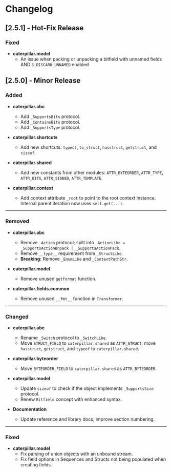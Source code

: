 # Changelog

## [2.5.1] - Hot-Fix Release

### Fixed

- **caterpillar.model**
   - An issue when packing or unpacking a bitfield with unnamed fields AND `S_DISCARD_UNNAMED` enabled


## [2.5.0] - Minor Release

### Added
- **caterpillar.abc**
  - Add `_SupportsBits` protocol.
  - Add `_ContainsBits` protocol.
  - Add `_SupportsType` protocol.

- **caterpillar.shortcuts**
  - Add new shortcuts: `typeof`, `to_struct`, `hasstruct`, `getstruct`, and `sizeof`.

- **caterpillar.shared**
  - Add new constants from other modules: `ATTR_BYTEORDER`, `ATTR_TYPE`, `ATTR_BITS`, `ATTR_SIGNED`, `ATTR_TEMPLATE`.

- **caterpillar.context**
  - Add context attribute `_root` to point to the root context instance. Internal parent iteration now uses `self.get(...)`.

---

### Removed
- **caterpillar.abc**
  - Remove `_Action` protocol; split into `_ActionLike = _SupportsActionUnpack | _SupportsActionPack`.
  - Remove `__type__` requirement from `_StructLike`.
  - **Breaking:** Remove `_EnumLike` and `_ContextPathStr`.

- **caterpillar.model**
  - Remove unused `getformat` function.

- **caterpillar.fields.common**
  - Remove unused `__fmt__` function in `Transformer`.

---

### Changed
- **caterpillar.abc**
  - Rename `_Switch` protocol to `_SwitchLike`.
  - Move `STRUCT_FIELD` to `caterpillar.shared` as `ATTR_STRUCT`; move `hasstruct`, `getstruct`, and `typeof` to `caterpillar.shared`.

- **caterpillar.byteorder**
  - Move `BYTEORDER_FIELD` to `caterpillar.shared` as `ATTR_BYTEORDER`.

- **caterpillar.model**
  - Update `sizeof` to check if the object implements `_SupportsSize` protocol.
  - Renew `Bitfield` concept with enhanced syntax.

- **Documentation**
  - Update reference and library docs; improve section numbering.

---

### Fixed
- **caterpillar.model**
  - Fix parsing of union objects with an unbound stream.
  - Fix field options in Sequences and Structs not being populated when creating fields.
